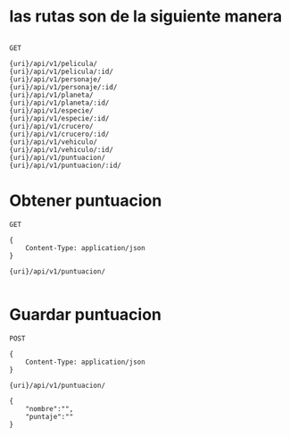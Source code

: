 # las rutas son de la siguiente manera

```

GET

{uri}/api/v1/pelicula/
{uri}/api/v1/pelicula/:id/
{uri}/api/v1/personaje/
{uri}/api/v1/personaje/:id/
{uri}/api/v1/planeta/
{uri}/api/v1/planeta/:id/
{uri}/api/v1/especie/
{uri}/api/v1/especie/:id/
{uri}/api/v1/crucero/
{uri}/api/v1/crucero/:id/
{uri}/api/v1/vehiculo/
{uri}/api/v1/vehiculo/:id/
{uri}/api/v1/puntuacion/
{uri}/api/v1/puntuacion/:id/

```

# Obtener puntuacion

```
GET

{
    Content-Type: application/json
}

{uri}/api/v1/puntuacion/


```

# Guardar puntuacion

```
POST

{
    Content-Type: application/json
}

{uri}/api/v1/puntuacion/

{
    "nombre":"",
    "puntaje":""
}

```
